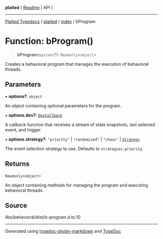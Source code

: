 **plaited** ( [Readme](../../README.md) \| API )

***

[Plaited Typedocs](../../../modules.md) / [plaited](../../modules.md) / [index](../README.md) / bProgram

# Function: bProgram()

> **bProgram**(`options`?): `Readonly`\<`object`\>

Creates a behavioral program that manages the execution of behavioral threads.

## Parameters

▪ **options?**: `object`

An object containing optional parameters for the program.

▪ **options.dev?**: [`DevCallback`](../interfaces/DevCallback.md)

A callback function that receives a stream of state snapshots, last selected event, and trigger.

▪ **options.strategy?**: `"priority"` \| `"randomized"` \| `"chaos"` \| [`Strategy`](../type-aliases/Strategy.md)

The event selection strategy to use. Defaults to `strategies.priority`.

## Returns

`Readonly`\<`object`\>

An object containing methods for managing the program and executing behavioral threads.

## Source

libs/behavioral/dist/b-program.d.ts:10

***

Generated using [typedoc-plugin-markdown](https://www.npmjs.com/package/typedoc-plugin-markdown) and [TypeDoc](https://typedoc.org/)
